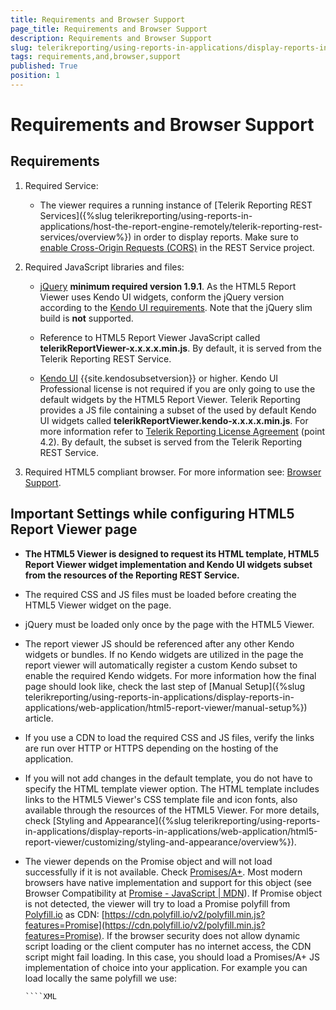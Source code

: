 ```yaml
---
title: Requirements and Browser Support
page_title: Requirements and Browser Support 
description: Requirements and Browser Support
slug: telerikreporting/using-reports-in-applications/display-reports-in-applications/web-application/html5-report-viewer/requirements-and-browser-support
tags: requirements,and,browser,support
published: True
position: 1
---
```


# Requirements and Browser Support

## Requirements

1. Required Service:             

   + The viewer requires a running instance of [Telerik Reporting REST Services]({%slug telerikreporting/using-reports-in-applications/host-the-report-engine-remotely/telerik-reporting-rest-services/overview%}) in order to display reports. Make sure to [enable Cross-Origin Requests (CORS)](https://docs.microsoft.com/en-us/aspnet/web-api/overview/security/enabling-cross-origin-requests-in-web-api) in the REST Service project. 

1. Required JavaScript libraries and files:

   + [jQuery](http://jquery.com/download/) __minimum required version 1.9.1__. As the HTML5 Report Viewer uses Kendo UI widgets, conform the jQuery version according to the [Kendo UI requirements](https://docs.telerik.com/kendo-ui/intro/supporting/jquery-support). Note that the jQuery slim build is **not** supported. 

   + Reference to HTML5 Report Viewer JavaScript called __telerikReportViewer-x.x.x.x.min.js__. By default, it is served from the Telerik Reporting REST Service. 

   + [Kendo UI](https://www.telerik.com/kendo-ui) {{site.kendosubsetversion}} or higher. Kendo UI Professional license is not required if you are only going to use the default widgets by the HTML5 Report Viewer. Telerik Reporting provides a JS file containing a subset of the used by default Kendo UI widgets called __telerikReportViewer.kendo-x.x.x.x.min.js__. For more information refer to [Telerik Reporting License Agreement](https://www.telerik.com/purchase/license-agreement/reporting-dlw-s) (point 4.2). By default, the subset is served from the Telerik Reporting REST Service. 

1. Required HTML5 compliant browser. For more information see: [Browser Support](#browser-support). 


## Important Settings while configuring HTML5 Report Viewer page

* __The HTML5 Viewer is designed to request its HTML template, HTML5 Report Viewer widget implementation and Kendo UI widgets subset from the resources of the Reporting REST Service.__ 

* The required CSS and JS files must be loaded before creating the HTML5 Viewer widget on the page.

* jQuery must be loaded only once by the page with the HTML5 Viewer.

* The report viewer JS should be referenced after any other Kendo widgets or bundles. If no Kendo widgets are utilized in the page the report viewer will automatically register a custom Kendo subset to enable the required Kendo widgets. For more information how the final page should look like, check the last step of [Manual Setup]({%slug telerikreporting/using-reports-in-applications/display-reports-in-applications/web-application/html5-report-viewer/manual-setup%}) article. 

* If you use a CDN to load the required CSS and JS files, verify the links are run over HTTP or HTTPS depending on the hosting of the application.

* If you will not add changes in the default template, you do not have to specify the HTML template viewer option. The HTML template includes links to the HTML5 Viewer's CSS template file and icon fonts, also available through the resources of the HTML5 Viewer. For more details, check [Styling and Appearance]({%slug telerikreporting/using-reports-in-applications/display-reports-in-applications/web-application/html5-report-viewer/customizing/styling-and-appearance/overview%}). 

* The viewer depends on the Promise object and will not load successfully if it is not available. Check  [Promises/A+](https://promisesaplus.com/). Most modern browsers have native implementation and support for this object (see Browser Compatibility at [Promise - JavaScript | MDN](https://developer.mozilla.org/en-US/docs/Web/JavaScript/Reference/Global_Objects/Promise)). If Promise object is not detected, the viewer will try to load a Promise polyfill from  [Polyfill.io](https://polyfill.io)  as CDN:  [https://cdn.polyfill.io/v2/polyfill.min.js?features=Promise](https://cdn.polyfill.io/v2/polyfill.min.js?features=Promise). If the browser security does not allow dynamic script loading or the client computer has no internet access, the CDN script might fail loading. In this case, you should load a Promises/A+ JS implementation of choice into your application. For example you can load locally the same polyfill we use: 
    
      ````XML
<script src="https://cdn.polyfill.io/v2/polyfill.min.js?features=Promise" /script>
````

If you want to make sure that there are no Internet connection problems and the CDN service cannot be reached for some reason, download the content of the JavaScript file (open   [https://cdn.polyfill.io/v2/polyfill.min.js](https://cdn.polyfill.io/v2/polyfill.min.js) in the browser that does not support promise natively, for example, IE) and serve it as a local JS file. 

## Kendo Widgets Requirements

Since the HTML5 Report Viewer uses [Kendo UI](http://www.telerik.com/kendo-ui) for its default template it is possible to use it even with a custom build instead of using the shipped Kendo bundle. There are two ways to create a custom build - with  [Kendo UI Custom Download Builder](http://www.telerik.com/download/custom-download) and using [gulp build tool](https://docs.telerik.com/kendo-ui/intro/installation/what-you-need#use-gulp). 

Below you can find the list of widgets that the HTML5 Report Viewer requires in order to work properly. In case you edit the template and remove a widget you can subtract it from this list as well. Note that the widgets have other dependencies. The Touch widget is required only for the gestures. All widgets except the TreeView can be found in [Kendo UI Core](http://www.telerik.com/download/kendo-ui-core). The TreeView is in [Kendo UI Professional](http://www.telerik.com/download/kendo-ui). 

Required widgets:         

* Kendo TreeView (pro)

* Kendo ListView

* Kendo Menu

* Kendo PanelBar

* Kendo Window

* Kendo Editor

* Kendo DatePicker

* Kendo ComboBox

* Kendo MultiSelect

* Kendo Splitter

* Kendo Slider

* Kendo Tooltip

* Kendo Touch

## Browser Support

The HTML5 Report Viewer requires HTML5 compliant browser with support for JavaScript 1.8.5 (ECMAScript5) and CSS3. To ensure the report viewer correct behavior, always mark the web page with the ```<!DOCTYPE html>``` doctype. 

List of Browsers covering the above requirements includes:

* Desktop

   + Internet Explorer: 9+

   + Edge

   + Google Chrome

   + Mozilla Firefox

   + Opera 15.0+

   + Safari 6.0+

* Mobile

   + Safari for iOS

   + Google Chrome for iOS

   + Google Chrome for Android

   + Android Browser

   + Internet Explorer 10+ for Windows Phone

   + BlackBerry 7.0+ touchscreen devices


